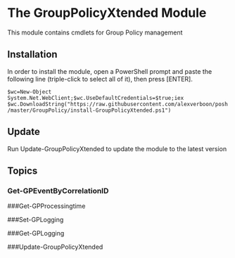 # The GroupPolicyXtended Module

This module contains cmdlets for Group Policy management

## Installation
In order to install the module, open a PowerShell prompt and paste the following line (triple-click to select all of it), then press [ENTER].

`$wc=New-Object System.Net.WebClient;$wc.UseDefaultCredentials=$true;iex $wc.DownloadString("https://raw.githubusercontent.com/alexverboon/posh/master/GroupPolicy/install-GroupPolicyXtended.ps1")`

## Update
Run Update-GroupPolicyXtended to update the module to the latest version

## Topics

### Get-GPEventByCorrelationID

###Get-GPProcessingtime      

###Set-GPLogging

###Get-GPLogging              

###Update-GroupPolicyXtended 


